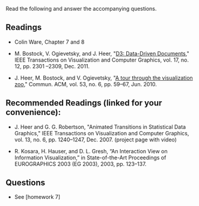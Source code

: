 Read the following and answer the accompanying questions.

## Readings

* Colin Ware, Chapter 7 and 8

* M. Bostock, V. Ogievetsky, and J. Heer, "[D3: Data-Driven Documents][1]," IEEE
  Transactions on Visualization and Computer Graphics, vol. 17, no. 12, pp.
  2301 –2309, Dec. 2011.

* J. Heer, M. Bostock, and V. Ogievetsky, "[A tour through the visualization
  zoo][2]," Commun. ACM, vol. 53, no. 6, pp. 59–67, Jun. 2010.

[1]: cdn://excerpts/w6/Bostock_D3.pdf
[2]: cdn://excerpts/w6/Heer_tour_through_the_visualization_zoo.pdf

## Recommended Readings (linked for your convenience):

* J. Heer and G. G. Robertson, "Animated Transitions in Statistical Data Graphics," IEEE
Transactions on Visualization and Computer Graphics, vol. 13, no. 6, pp. 1240–1247,
Dec. 2007. (project page with video)

* R. Kosara, H. Hauser, and D. L. Gresh, “An Interaction View on Information Visualization,”
in State-of-the-Art Proceedings of EUROGRAPHICS 2003 (EG 2003), 2003, pp. 123–137.

## Questions

* See [homework 7]

[3]: /homework/week-7-svg-and-d3
